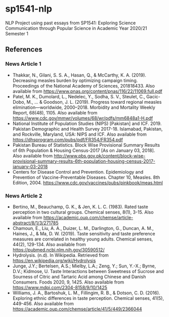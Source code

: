 # sp1541-nlp
NLP Project using past essays from SP1541: Exploring Science Communication through Popular Science in Academic Year 2020/21 Semester 1

## References

### News Article 1
- Thakkar, N., Gilani, S. S. A., Hasan, Q., & McCarthy, K. A. (2019). Decreasing measles burden by optimizing campaign timing. Proceedings of the National Academy of Sciences, 201818433. Also available from https://www.pnas.org/content/pnas/116/22/11069.full.pdf 
- Patel, M. K., Dumolard, L., Nedelec, Y., Sodha, S. V., Steulet, C., Gacic-Dobo, M., ... & Goodson, J. L. (2019). Progress toward regional measles elimination—worldwide, 2000–2018. Morbidity and Mortality Weekly Report, 68(48), 1105. Also available from https://www.cdc.gov/mmwr/volumes/68/wr/pdfs/mm6848a1-H.pdf 
- National Institute of Population Studies (NIPS) [Pakistan] and ICF. 2019. Pakistan Demographic and Health Survey 2017-18. Islamabad, Pakistan, and Rockville, Maryland, USA: NIPS and ICF. Also available from https://dhsprogram.com/pubs/pdf/FR354/FR354.pdf 
- Pakistan Bureau of Statistics. Block Wise Provisional Summary Results of 6th Population & Housing Census-2017 [As on January 03, 2018]. Also available from http://www.pbs.gov.pk/content/block-wise-provisional-summary-results-6th-population-housing-census-2017-january-03-2018 
- Centers for Disease Control and Prevention. Epidemiology and Prevention of Vaccine-Preventable Diseases. Chapter 10, Measles. 8th Edition, 2004. https://www.cdc.gov/vaccines/pubs/pinkbook/meas.html 

### News Article 2
- Bertino, M., Beauchamp, G. K., & Jen, K. L. C. (1983). Rated taste perception in two cultural groups. Chemical senses, 8(1), 3-15. Also available from https://academic.oup.com/chemse/article-abstract/8/1/3/271785 
- Chamoun, E., Liu, A. A., Duizer, L. M., Darlington, G., Duncan, A. M., Haines, J., & Ma, D. W. (2019). Taste sensitivity and taste preference measures are correlated in healthy young adults. Chemical senses, 44(2), 129-134. Also available from https://pubmed.ncbi.nlm.nih.gov/30590512/ 
- Hydrolysis. (n.d). In Wikipedia. Retrieved from https://en.wikipedia.org/wiki/Hydrolysis 
- Junge, J.Y.; Bertelsen, A.S.; Mielby, L.A.; Zeng, Y.; Sun, Y.-X.; Byrne, D.V.; Kidmose, U. Taste Interactions between Sweetness of Sucrose and Sourness of Citric and Tartaric Acid among Chinese and Danish Consumers. Foods 2020, 9, 1425. Also available from https://www.mdpi.com/2304-8158/9/10/1425 
- Williams, J. A., Bartoshuk, L. M., Fillingim, R. B., & Dotson, C. D. (2016). Exploring ethnic differences in taste perception. Chemical senses, 41(5), 449-456. Also available from https://academic.oup.com/chemse/article/41/5/449/2366044 
